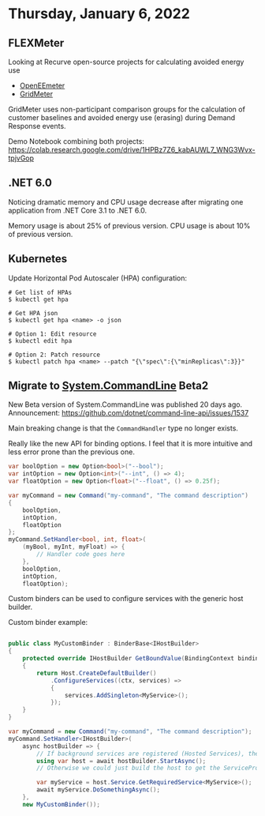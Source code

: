 # Thursday, January 6, 2022

## FLEXMeter

Looking at Recurve open-source projects for calculating avoided energy use

- [OpenEEmeter](https://www.lfenergy.org/projects/openeemeter/)
- [GridMeter](https://gridmeter.recurve.com/)

GridMeter uses non-participant comparison groups for the calculation of customer baselines and avoided energy use (erasing) during Demand Response events.

Demo Notebook combining both projects:
<https://colab.research.google.com/drive/1HPBz7Z6_kabAUWL7_WNG3Wvx-tpjvGop>

## .NET 6.0

Noticing dramatic memory and CPU usage decrease after migrating one application from .NET Core 3.1 to .NET 6.0.

Memory usage is about 25% of previous version.
CPU usage is about 10% of previous version.

## Kubernetes

Update Horizontal Pod Autoscaler (HPA) configuration:
```
# Get list of HPAs
$ kubectl get hpa

# Get HPA json
$ kubectl get hpa <name> -o json

# Option 1: Edit resource
$ kubectl edit hpa

# Option 2: Patch resource
$ kubectl patch hpa <name> --patch "{\"spec\":{\"minReplicas\":3}}"

```

## Migrate to [System.CommandLine](https://github.com/dotnet/command-line-api) Beta2

New Beta version of System.CommandLine was published 20 days ago.
Announcement: <https://github.com/dotnet/command-line-api/issues/1537>

Main breaking change is that the `CommandHandler` type no longer exists.

Really like the new API for binding options. I feel that it is more intuitive and less error prone than the previous one.

```cs
var boolOption = new Option<bool>("--bool");
var intOption = new Option<int>("--int", () => 4);
var floatOption = new Option<float>("--float", () => 0.25f);

var myCommand = new Command("my-command", "The command description")
{
    boolOption,
    intOption,
    floatOption
};
myCommand.SetHandler<bool, int, float>(
    (myBool, myInt, myFloat) => {
        // Handler code goes here
    },
    boolOption,
    intOption,
    floatOption);
```

Custom binders can be used to configure services with the generic host builder.

Custom binder example:
```cs

public class MyCustomBinder : BinderBase<IHostBuilder>
{
    protected override IHostBuilder GetBoundValue(BindingContext bindingContext)
    {
        return Host.CreateDefaultBuilder()
            .ConfigureServices((ctx, services) =>
            {
                services.AddSingleton<MyService>();
            });
    }
}

var myCommand = new Command("my-command", "The command description");
myCommand.SetHandler<IHostBuilder>(
    async hostBuilder => {
        // If background services are registered (Hosted Services), the host must be started in order to execute the background services.
        using var host = await hostBuilder.StartAsync();
        // Otherwise we could just build the host to get the ServiceProvider: var host = hostBuilder.Build();

        var myService = host.Service.GetRequiredService<MyService>();
        await myService.DoSomethingAsync();
    },
    new MyCustomBinder());
```
